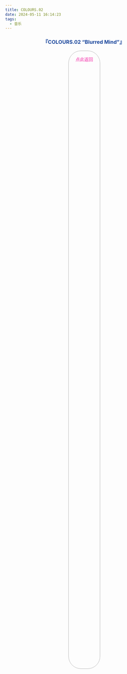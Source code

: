 ```yaml
---
title: COLOURS.02
date: 2024-05-11 16:14:23
tags: 
  - 音乐
---
```

<div id="albums">
    <div id="Endorfin.">
        <h3 style="text-align:center">
            <font color="#1A469C">『COLOURS.02 “Blurred Mind”』</font>
        </h3>
        <div>
            <link rel="stylesheet" href="/js/APlayer.min.css">
            <div id="aplayer"></div>
            <script src="/js/APlayer.min.js"></script>
        </div>
        <script>
            const ap = new APlayer({
                container: document.getElementById('aplayer'),
                mini: false,
                autoplay: false,
                theme: '#1A469C',
                loop: 'all',
                order: 'random',
                preload: 'auto',
                volume: 0.3,
                mutex: true,
                listFolded: false,
                listMaxHeight: 90,
                audio: [
                    {
                        name: 'ペトリコール(湿土气味)',
                        artist: 'Endorfin.',
                        url: 'https://github.com/Resalia/music1/raw/main/COLOURS.02%20%E2%80%9CBlurred%20Mind%E2%80%9D/01.%20%E3%83%9A%E3%83%88%E3%83%AA%E3%82%B3%E3%83%BC%E3%83%AB.flac',
                        cover: '/images/COLOURS.02.jpg'
                    },
                    {
                        name: '秒針とソーダフロート(秒针与漂浮苏打)',
                        artist: 'Endorfin.',
                        url: 'https://github.com/Resalia/music1/raw/main/COLOURS.02%20%E2%80%9CBlurred%20Mind%E2%80%9D/02.%20%E7%A7%92%E9%87%9D%E3%81%A8%E3%82%BD%E3%83%BC%E3%83%80%E3%83%95%E3%83%AD%E3%83%BC%E3%83%88.flac',
                        cover: '/images/COLOURS.02.jpg'
                    },
                    {
                        name: '無言の鳥籠(无言的鸟笼)',
                        artist: 'Endorfin.',
                        url: 'https://github.com/Resalia/music1/raw/main/COLOURS.02%20%E2%80%9CBlurred%20Mind%E2%80%9D/03.%20%E7%84%A1%E8%A8%80%E3%81%AE%E9%B3%A5%E7%B1%A0.flac',
                        cover: '/images/COLOURS.02.jpg'
                    },
                    {
                        name: 'シュガーレス・レイン(无糖雨)',
                        artist: 'Endorfin.',
                        url: 'https://github.com/Resalia/music1/raw/main/COLOURS.02%20%E2%80%9CBlurred%20Mind%E2%80%9D/04.%20%E3%82%B7%E3%83%A5%E3%82%AC%E3%83%BC%E3%83%AC%E3%82%B9%E3%83%BB%E3%83%AC%E3%82%A4%E3%83%B3.flac',
                        cover: '/images/COLOURS.02.jpg'
                    },
                    {
                        name: 'ココロメソッド(心灵公式)',
                        artist: 'Endorfin.',
                        url: 'https://github.com/Resalia/music1/raw/main/COLOURS.02%20%E2%80%9CBlurred%20Mind%E2%80%9D/05.%20%E3%82%B3%E3%82%B3%E3%83%AD%E3%83%A1%E3%82%BD%E3%83%83%E3%83%89.flac',
                        cover: '/images/COLOURS.02.jpg'
                    },
                    {
                        name: 'ミントブルー・ガール(薄荷蓝女孩)',
                        artist: 'Endorfin.',
                        url: 'https://github.com/Resalia/music1/raw/main/COLOURS.02%20%E2%80%9CBlurred%20Mind%E2%80%9D/06.%20%E3%83%9F%E3%83%B3%E3%83%88%E3%83%96%E3%83%AB%E3%83%BC%E3%83%BB%E3%82%AC%E3%83%BC%E3%83%AB%20(2022%20Edition).flac',
                        cover: '/images/COLOURS.02.jpg'
                    }
                ]
            });
        </script>
    </div>
</div>

<div id="back-bottom">
    <a href="/posts/resalia的音乐藏馆/">
    <div class="link">
      <div class="content">
        点此返回
      </div>
    </div>
    </a>
</div>

<style>
  #back-bottom {
    text-align:center;
    .link {
      display: inline-block;
      padding: 8px 14px 8px 14px;
      border: 0.5px solid rgba(0,0,0,0.3);
      border-radius: 40px;
      margin-right: -4px;
      margin-bottom: 5px;
    }
    .content {
      float: right;
      display: flex;
      margin: 8px 8px 8px 8px;
      height: 50%;
      background: linear-gradient(#f52fa9,#3191d6);
      -webkit-background-clip: text;
      color: transparent;
    }
    .link:hover {
      box-shadow: 0 0 10px 1px rgba(0,0,0,0.2);
    }
  }
</style>